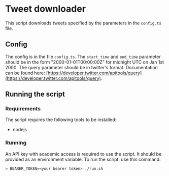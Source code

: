 # Tweet downloader
This script downloads tweets specified by the parameters in the `config.ts` file.

## Config
The config is in the file `config.ts`.
The `start_time` and `end_time` parameter should be in the form "2000-01-01T00:00:00Z" for midnight UTC on Jan 1st 2000.
The query parameter should be in twitter's format. Documentation can be found here: [https://developer.twitter.com/apitools/query](https://developer.twitter.com/apitools/query).

## Running the script
### Requirements
The script requires the following tools to be installed:
- nodejs

### Running
An API key with academic access is required to use the script. It should be provided as an environment variable.
To run the script, use this command:
```shell
> BEARER_TOKEN=<your bearer token> ./run.sh
```

